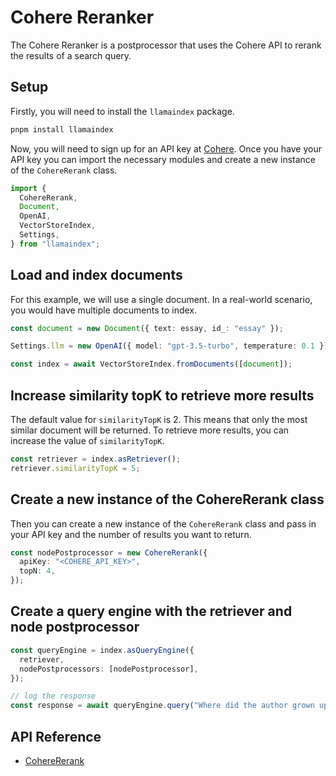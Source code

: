 # Cohere Reranker

The Cohere Reranker is a postprocessor that uses the Cohere API to rerank the results of a search query.

## Setup

Firstly, you will need to install the `llamaindex` package.

```bash
pnpm install llamaindex
```

Now, you will need to sign up for an API key at [Cohere](https://cohere.ai/). Once you have your API key you can import the necessary modules and create a new instance of the `CohereRerank` class.

```ts
import {
  CohereRerank,
  Document,
  OpenAI,
  VectorStoreIndex,
  Settings,
} from "llamaindex";
```

## Load and index documents

For this example, we will use a single document. In a real-world scenario, you would have multiple documents to index.

```ts
const document = new Document({ text: essay, id_: "essay" });

Settings.llm = new OpenAI({ model: "gpt-3.5-turbo", temperature: 0.1 });

const index = await VectorStoreIndex.fromDocuments([document]);
```

## Increase similarity topK to retrieve more results

The default value for `similarityTopK` is 2. This means that only the most similar document will be returned. To retrieve more results, you can increase the value of `similarityTopK`.

```ts
const retriever = index.asRetriever();
retriever.similarityTopK = 5;
```

## Create a new instance of the CohereRerank class

Then you can create a new instance of the `CohereRerank` class and pass in your API key and the number of results you want to return.

```ts
const nodePostprocessor = new CohereRerank({
  apiKey: "<COHERE_API_KEY>",
  topN: 4,
});
```

## Create a query engine with the retriever and node postprocessor

```ts
const queryEngine = index.asQueryEngine({
  retriever,
  nodePostprocessors: [nodePostprocessor],
});

// log the response
const response = await queryEngine.query("Where did the author grown up?");
```

## API Reference

- [CohereRerank](../../api/classes/CohereRerank.md)

